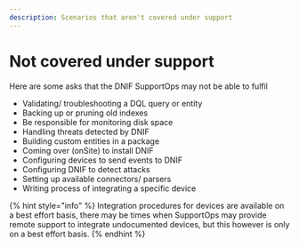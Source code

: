 ```yaml
---
description: Scenarios that aren't covered under support
---
```


# Not covered under support

Here are some asks that the DNIF SupportOps may not be able to fulfil

* Validating/ troubleshooting a DQL query or entity
* Backing up or pruning old indexes
* Be responsible for monitoring disk space
* Handling threats detected by DNIF
* Building custom entities in a package
* Coming over \(onSite\) to install DNIF
* Configuring devices to send events to DNIF
* Configuring DNIF to detect attacks
* Setting up available connectors/ parsers
* Writing process of integrating a specific device

{% hint style="info" %}
Integration procedures for devices are available on a best effort basis, there may be times when SupportOps may provide remote support to integrate undocumented devices, but this however is only on a best effort basis.
{% endhint %}

